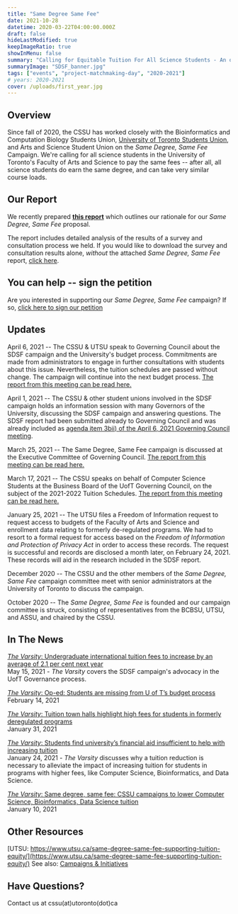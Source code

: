 ```yaml
---
title: "Same Degree Same Fee"
date: 2021-10-28
datetime: 2020-03-22T04:00:00.000Z
draft: false
hideLastModified: true
keepImageRatio: true
showInMenu: false
summary: "Calling for Equitable Tuition For All Science Students - An overview of our campaign for equitable tuition"
summaryImage: "SDSF_banner.jpg"
tags: ["events", "project-matchmaking-day", "2020-2021"]
# years: 2020-2021
cover: /uploads/first_year.jpg
---
```


<!-- ---
title: "Same Degree Same Fee: Calling for Equitable Tuition For All Science Students"
date: 2020-03-22T04:00:00.000Z
description: An overview of our campaign for equitable tuition
cover: /uploads/Banner Web.jpg
--- -->

## Overview

Since fall of 2020, the CSSU has worked closely with the Bioinformatics and Computation Biology Students Union, [University of Toronto Students Union](https://www.utsu.ca/same-degree-same-fee-supporting-tuition-equity/), and Arts and Science Student Union on the _Same Degree, Same Fee_ Campaign. We're calling for all science students in the University of Toronto's Faculty of Arts and Science to pay the same fees -- after all, all science students do earn the same degree, and can take very similar course loads.

## Our Report

We recently prepared **[this report](/SDSF.pdf)** which outlines our rationale for our _Same Degree, Same Fee_ proposal.

The report includes detailed analysis of the results of a survey and consultation process we held. If you would like to download the survey and consultation results alone, _without_ the attached _Same Degree, Same Fee_ report, [click here](/uploads/Survey%20Analysis.pdf).

## You can help -- sign the petition

Are you interested in supporting our _Same Degree, Same Fee_ campaign?
If so, [click here to sign our petition](https://www.change.org/same-degree-same-fee)

## Updates

April 6, 2021 -- The CSSU & UTSU speak to Governing Council about the SDSF campaign and the University's budget process. Commitments are made from administrators to engage in further consultations with students about this issue. Nevertheless, the tuition schedules are passed without change. The campaign will continue into the next budget process. [The report from this meeting can be read here.](https://governingcouncil.utoronto.ca/governance-bodies/governing-council/reports/apr-06-2021)

April 1, 2021 -- The CSSU & other student unions involved in the SDSF campaign holds an information session with many Governors of the University, discussing the SDSF campaign and answering questions. The SDSF report had been submitted already to Governing Council and was already included as [agenda item 3bii) of the April 6, 2021 Governing Council meeting](https://governingcouncil.utoronto.ca/system/files/agenda-items/20210406_GC_3biii.pdf).

March 25, 2021 -- The Same Degree, Same Fee campaign is discussed at the Executive Committee of Governing Council. [The report from this meeting can be read here.](https://governingcouncil.utoronto.ca/governance-bodies/executive-committee/reports/mar-25-2021)

March 17, 2021 -- The CSSU speaks on behalf of Computer Science Students at the Business Board of the UofT Governing Council, on the subject of the 2021-2022 Tuition Schedules. [The report from this meeting can be read here.](https://governingcouncil.utoronto.ca/governance-bodies/business-board/reports/mar-17-2021)

January 25, 2021 -- The UTSU files a Freedom of Information request to request access to budgets of the Faculty of Arts and Science and enrollment data relating to formerly de-regulated programs. We had to resort to a formal request for access based on the _Freedom of Information and Protection of Privacy Act_ in order to access these records. The request is successful and records are disclosed a month later, on February 24, 2021. These records will aid in the research included in the SDSF report.

December 2020 -- The CSSU and the other members of the _Same Degree, Same Fee_ campaign committee meet with senior administrators at the University of Toronto to discuss the campaign.

October 2020 -- The _Same Degree, Same Fee_ is founded and our campaign committee is struck, consisting of representatives from the BCBSU, UTSU, and ASSU, and chaired by the CSSU.

## In The News

[_The Varsity_: Undergraduate international tuition fees to increase by an average of 2.1 per cent next year](https://thevarsity.ca/2021/05/15/undergraduate-international-tuition-fees-to-increase-by-an-average-of-2-1-per-cent-next-year/)
</br>
May 15, 2021 - _The Varsity_ covers the SDSF campaign's advocacy in the UofT Governance process.

[_The Varsity_: Op-ed: Students are missing from U of T’s budget process](https://thevarsity.ca/2021/02/14/op-ed-students-are-missing-from-u-of-ts-budget-process/)</br>
February 14, 2021

[_The Varsity_: Tuition town halls highlight high fees for students in formerly deregulated programs](https://thevarsity.ca/2021/01/31/tuition-town-halls-highlight-high-fees-for-students-in-formerly-deregulated-programs/)</br>
January 31, 2021

[_The Varsity_: Students find university’s financial aid insufficient to help with increasing tuition](https://thevarsity.ca/2021/01/24/students-find-universitys-financial-aid-insufficient-to-help-with-increasing-tuition/) </br>
January 24, 2021 - _The Varsity_ discusses why a tuition reduction is necessary to alleviate the impact of increasing tuition for students in programs with higher fees, like Computer Science, Bioinformatics, and Data Science.

[_The Varsity_: Same degree, same fee: CSSU campaigns to lower Computer Science, Bioinformatics, Data Science tuition](https://thevarsity.ca/2021/01/10/same-degree-same-fee-cssu-campaigns-to-lower-computer-science-bioinformatics-data-science-tuition/)</br>
January 10, 2021

## Other Resources

[UTSU: https://www.utsu.ca/same-degree-same-fee-supporting-tuition-equity/](https://www.utsu.ca/same-degree-same-fee-supporting-tuition-equity/) See also: [Campaigns & Initiatives](https://www.utsu.ca/campaigns-initiatives/)

## Have Questions?

Contact us at cssu(at)utoronto(dot)ca
